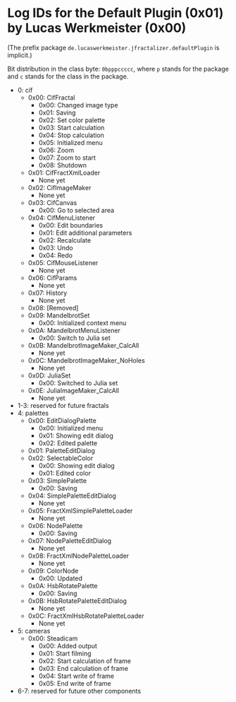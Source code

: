 Log IDs for the Default Plugin (0x01) by Lucas Werkmeister (0x00)
=================================================================

(The prefix package `de.lucaswerkmeister.jfractalizer.defaultPlugin` is implicit.)

Bit distribution in the class byte: `0bpppccccc`, where `p` stands for the package and `c` stands for the class in the package.

* 0: cif
  * 0x00: CifFractal
    * 0x00: Changed image type
    * 0x01: Saving
    * 0x02: Set color palette
    * 0x03: Start calculation
    * 0x04: Stop calculation
    * 0x05: Initialized menu
    * 0x06: Zoom
    * 0x07: Zoom to start
    * 0x08: Shutdown
  * 0x01: CifFractXmlLoader
    * None yet
  * 0x02: CifImageMaker
    * None yet
  * 0x03: CifCanvas
    * 0x00: Go to selected area
  * 0x04: CifMenuListener
    * 0x00: Edit boundaries
	* 0x01: Edit additional parameters
	* 0x02: Recalculate
	* 0x03: Undo
	* 0x04: Redo
  * 0x05: CifMouseListener
    * None yet
  * 0x06: CifParams
    * None yet
  * 0x07: History
    * None yet
  * 0x08: [Removed]
  * 0x09: MandelbrotSet
    * 0x00: Initialized context menu
  * 0x0A: MandelbrotMenuListener
    * 0x00: Switch to Julia set
  * 0x0B: MandelbrotImageMaker_CalcAll
    * None yet
  * 0x0C: MandelbrotImageMaker_NoHoles
    * None yet
  * 0x0D: JuliaSet
    * 0x00: Switched to Julia set
  * 0x0E: JuliaImageMaker_CalcAll
    * None yet
* 1-3: reserved for future fractals
* 4: palettes
  * 0x00: EditDialogPalette
    * 0x00: Initialized menu
    * 0x01: Showing edit dialog
    * 0x02: Edited palette
  * 0x01: PaletteEditDialog
  * 0x02: SelectableColor
    * 0x00: Showing edit dialog
    * 0x01: Edited color
  * 0x03: SimplePalette
    * 0x00: Saving
  * 0x04: SimplePaletteEditDialog
    * None yet
  * 0x05: FractXmlSimplePaletteLoader
    * None yet
  * 0x06: NodePalette
    * 0x00: Saving
  * 0x07: NodePaletteEditDialog
    * None yet
  * 0x08: FractXmlNodePaletteLoader
    * None yet
  * 0x09: ColorNode
    * 0x00: Updated
  * 0x0A: HsbRotatePalette
    * 0x00: Saving
  * 0x0B: HsbRotatePaletteEditDialog
    * None yet
  * 0x0C: FractXmlHsbRotatePaletteLoader
    * None yet
* 5: cameras
  * 0x00: Steadicam
    * 0x00: Added output
    * 0x01: Start filming
    * 0x02: Start calculation of frame
    * 0x03: End calculation of frame
    * 0x04: Start write of frame
    * 0x05: End write of frame
* 6-7: reserved for future other components